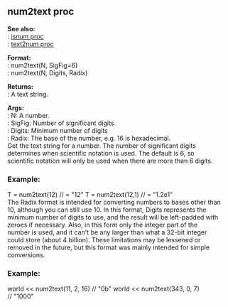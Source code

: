 ## num2text proc    
**See also:**    
:   [isnum proc](/proc/isnum)    
:   [text2num proc](/proc/text2num)    
<!-- -->    
**Format:**    
:   num2text(N, SigFig=6)    
:   num2text(N, Digits, Radix)    
<!-- -->    
**Returns:**    
:   A text string.    
<!-- -->    
**Args:**    
:   N: A number.    
:   SigFig: Number of significant digits.    
:   Digits: Minimum number of digits    
:   Radix: The base of the number, e.g. 16 is hexadecimal.    
Get the text string for a number. The number of significant digits    
determines when scientific notation is used. The default is 6, so    
scientific notation will only be used when there are more than 6 digits.    
### Example:    
T = num2text(12) // = \"12\" T = num2text(12,1) // = \"1.2e1\"    
The Radix format is intended for converting numbers to bases other than    
10, although you can still use 10. In this format, Digits represents the    
minimum number of digits to use, and the result will be left-padded with    
zeroes if necessary. Also, in this form only the integer part of the    
number is used, and it can\'t be any larger than what a 32-bit integer    
could store (about 4 billion). These limitations may be lessened or    
removed in the future, but this format was mainly intended for simple    
conversions.    
### Example:    
world \<\< num2text(11, 2, 16) // \"0b\" world \<\< num2text(343, 0, 7)    
// \"1000\"  